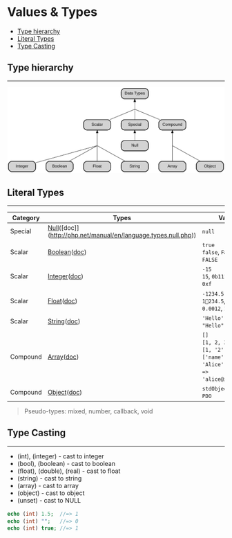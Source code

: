 # Values & Types

- [Type hierarchy](#type-hierarchy)
- [Literal Types](#literal-types)
- [Type Casting](#type-casting)

## Type hierarchy

---

![PHP’s type hierarchy](data-types.svg)

<!-- TODO http://exploringjs.com/impatient-js/ch_values.html#javascripts-type-hierarchy -->

## Literal Types

---

| Category | Types                                                                                     | Values                                                                                        |
| -------- | ----------------------------------------------------------------------------------------- | --------------------------------------------------------------------------------------------- |
| Special  | [Null](../null/)([doc]](http://php.net/manual/en/language.types.null.php))                | `null`                                                                                        |
| Scalar   | [Boolean](../boolean/)([doc](http://php.net/manual/en/language.types.boolean.php))        | `true`<br>`false`, `False`, `FALSE`                                                           |
| Scalar   | [Integer](../number/#integer)([doc](http://php.net/manual/en/language.types.integer.php)) | `-15`<br>`15`, `0b1111`, `0o17`, `0xf`                                                        |
| Scalar   | [Float](../number/#float)([doc](http://php.net/manual/en/language.types.float.php))       | `-1234.5`<br>`1234.5`, `1.2345e3`<br>`0.0012`, `1.2E-3`                                       |
| Scalar   | [String](../string/)([doc](http://php.net/manual/en/language.types.string.php))           | `'Hello'`<br>`"Hello"`                                                                        |
| Compound | [Array](../array/)([doc](http://php.net/manual/en/language.types.array.php))              | `[]`<br>`[1, 2, 3]`<br>`[1, '2', true]`<br>`['name' => 'Alice', 'email' => 'alice@ifpb.edu']` |
| Compound | [Object](../object/)([doc](http://php.net/manual/en/language.types.object.php))           | `stdObject`<br>`PDO`                                                                          |

> Pseudo-types: mixed, number, callback, void

## Type Casting

---

- (int), (integer) - cast to integer
- (bool), (boolean) - cast to boolean
- (float), (double), (real) - cast to float
- (string) - cast to string
- (array) - cast to array
- (object) - cast to object
- (unset) - cast to NULL

```php
echo (int) 1.5;  //=> 1
echo (int) "";   //=> 0
echo (int) true; //=> 1
```
